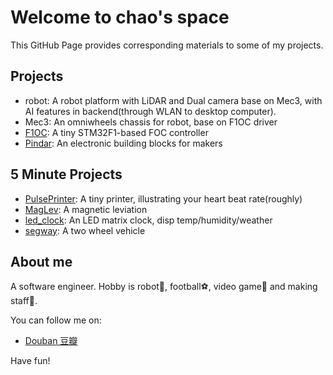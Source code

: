 # Welcome to chao's space

This GitHub Page provides corresponding materials to some of my projects.

## Projects

- robot: A robot platform with LiDAR and Dual camera base on Mec3, with AI features in backend(through WLAN to desktop computer).
- Mec3: An omniwheels chassis for robot, base on F1OC driver
- [F1OC](https://github.com/szdiy/pulse_printer): A tiny STM32F1-based FOC controller
- [Pindar](https://github.com/charles-lyc/pindar): An electronic building blocks for makers

## 5 Minute Projects

- [PulsePrinter](https://github.com/szdiy/pulse_printer): A tiny printer, illustrating your heart beat rate(roughly)
- [MagLev](https://github.com/charles-lyc/maglev): A magnetic leviation 
- [led_clock](https://github.com/charles-lyc/maglev): An LED matrix clock, disp temp/humidity/weather 
- [segway](https://github.com/charles-lyc/maglev): A two wheel vehicle 

## About me

A software engineer. Hobby is robot🤖, football⚽, video game🏓 and making staff🔧.

You can follow me on:
- [Douban 豆瓣](https://www.douban.com/people/Charles--Lee/statuses)


Have fun!
